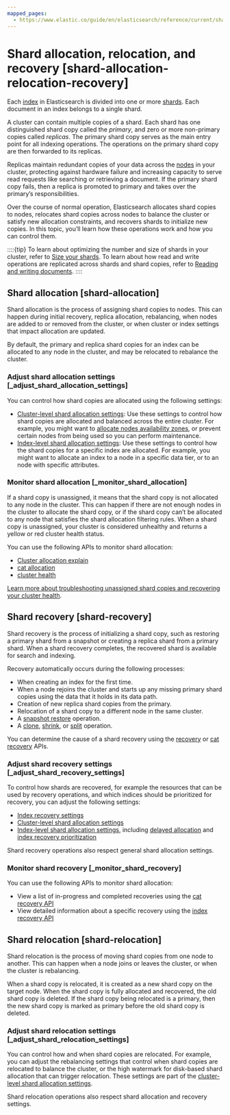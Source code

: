 ```yaml
---
mapped_pages:
  - https://www.elastic.co/guide/en/elasticsearch/reference/current/shard-allocation-relocation-recovery.html
---
```


# Shard allocation, relocation, and recovery [shard-allocation-relocation-recovery]

Each [index](../../manage-data/data-store/index-basics.md) in Elasticsearch is divided into one or more [shards](../../deploy-manage/index.md). Each document in an index belongs to a single shard.

A cluster can contain multiple copies of a shard. Each shard has one distinguished shard copy called the *primary*, and zero or more non-primary copies called *replicas*. The primary shard copy serves as the main entry point for all indexing operations. The operations on the primary shard copy are then forwarded to its replicas.

Replicas maintain redundant copies of your data across the [nodes](asciidocalypse://docs/elasticsearch/docs/reference/elasticsearch/configuration-reference/node-settings.md) in your cluster, protecting against hardware failure and increasing capacity to serve read requests like searching or retrieving a document. If the primary shard copy fails, then a replica is promoted to primary and takes over the primary’s responsibilities.

Over the course of normal operation, Elasticsearch allocates shard copies to nodes, relocates shard copies across nodes to balance the cluster or satisfy new allocation constraints, and recovers shards to initialize new copies. In this topic, you’ll learn how these operations work and how you can control them.

::::{tip}
To learn about optimizing the number and size of shards in your cluster, refer to [Size your shards](../production-guidance/optimize-performance/size-shards.md). To learn about how read and write operations are replicated across shards and shard copies, refer to [Reading and writing documents](reading-and-writing-documents.md).
::::



## Shard allocation [shard-allocation]

Shard allocation is the process of assigning shard copies to nodes. This can happen during initial recovery, replica allocation, rebalancing, when nodes are added to or removed from the cluster, or when cluster or index settings that impact allocation are updated.

By default, the primary and replica shard copies for an index can be allocated to any node in the cluster, and may be relocated to rebalance the cluster.


### Adjust shard allocation settings [_adjust_shard_allocation_settings]

You can control how shard copies are allocated using the following settings:

* [Cluster-level shard allocation settings](asciidocalypse://docs/elasticsearch/docs/reference/elasticsearch/configuration-reference/cluster-level-shard-allocation-routing-settings.md): Use these settings to control how shard copies are allocated and balanced across the entire cluster. For example, you might want to [allocate nodes availability zones](shard-allocation-relocation-recovery/shard-allocation-awareness.md), or prevent certain nodes from being used so you can perform maintenance.
* [Index-level shard allocation settings](shard-allocation-relocation-recovery/index-level-shard-allocation.md): Use these settings to control how the shard copies for a specific index are allocated. For example, you might want to allocate an index to a node in a specific data tier, or to an node with specific attributes.


### Monitor shard allocation [_monitor_shard_allocation]

If a shard copy is unassigned, it means that the shard copy is not allocated to any node in the cluster. This can happen if there are not enough nodes in the cluster to allocate the shard copy, or if the shard copy can’t be allocated to any node that satisfies the shard allocation filtering rules. When a shard copy is unassigned, your cluster is considered unhealthy and returns a yellow or red cluster health status.

You can use the following APIs to monitor shard allocation:

* [Cluster allocation explain](https://www.elastic.co/docs/api/doc/elasticsearch/operation/operation-cluster-allocation-explain)
* [cat allocation](https://www.elastic.co/docs/api/doc/elasticsearch/operation/operation-cat-allocation)
* [cluster health](https://www.elastic.co/docs/api/doc/elasticsearch/operation/operation-cluster-health)

[Learn more about troubleshooting unassigned shard copies and recovering your cluster health](../../troubleshoot/elasticsearch/red-yellow-cluster-status.md).


## Shard recovery [shard-recovery]

Shard recovery is the process of initializing a shard copy, such as restoring a primary shard from a snapshot or creating a replica shard from a primary shard. When a shard recovery completes, the recovered shard is available for search and indexing.

Recovery automatically occurs during the following processes:

* When creating an index for the first time.
* When a node rejoins the cluster and starts up any missing primary shard copies using the data that it holds in its data path.
* Creation of new replica shard copies from the primary.
* Relocation of a shard copy to a different node in the same cluster.
* A [snapshot restore](../tools/snapshot-and-restore/restore-snapshot.md) operation.
* A [clone](https://www.elastic.co/docs/api/doc/elasticsearch/operation/operation-indices-clone), [shrink](https://www.elastic.co/docs/api/doc/elasticsearch/operation/operation-indices-shrink), or [split](https://www.elastic.co/docs/api/doc/elasticsearch/operation/operation-indices-split) operation.

You can determine the cause of a shard recovery using the [recovery](https://www.elastic.co/docs/api/doc/elasticsearch/operation/operation-indices-recovery) or  [cat recovery](https://www.elastic.co/docs/api/doc/elasticsearch/operation/operation-cat-recovery) APIs.


### Adjust shard recovery settings [_adjust_shard_recovery_settings]

To control how shards are recovered, for example the resources that can be used by recovery operations, and which indices should be prioritized for recovery, you can adjust the following settings:

* [Index recovery settings](asciidocalypse://docs/elasticsearch/docs/reference/elasticsearch/configuration-reference/index-recovery-settings.md)
* [Cluster-level shard allocation settings](asciidocalypse://docs/elasticsearch/docs/reference/elasticsearch/configuration-reference/cluster-level-shard-allocation-routing-settings.md)
* [Index-level shard allocation settings](shard-allocation-relocation-recovery/index-level-shard-allocation.md), including [delayed allocation](shard-allocation-relocation-recovery/delaying-allocation-when-node-leaves.md) and [index recovery prioritization](shard-allocation-relocation-recovery/index-level-shard-allocation.md)

Shard recovery operations also respect general shard allocation settings.


### Monitor shard recovery [_monitor_shard_recovery]

You can use the following APIs to monitor shard allocation:

* View a list of in-progress and completed recoveries using the [cat recovery API](https://www.elastic.co/docs/api/doc/elasticsearch/operation/operation-cat-recovery)
* View detailed information about a specific recovery using the [index recovery API](https://www.elastic.co/docs/api/doc/elasticsearch/operation/operation-indices-recovery)


## Shard relocation [shard-relocation]

Shard relocation is the process of moving shard copies from one node to another. This can happen when a node joins or leaves the cluster, or when the cluster is rebalancing.

When a shard copy is relocated, it is created as a new shard copy on the target node. When the shard copy is fully allocated and recovered, the old shard copy is deleted. If the shard copy being relocated is a primary, then the new shard copy is marked as primary before the old shard copy is deleted.


### Adjust shard relocation settings [_adjust_shard_relocation_settings]

You can control how and when shard copies are relocated. For example, you can adjust the rebalancing settings that control when shard copies are relocated to balance the cluster, or the high watermark for disk-based shard allocation that can trigger relocation. These settings are part of the [cluster-level shard allocation settings](asciidocalypse://docs/elasticsearch/docs/reference/elasticsearch/configuration-reference/cluster-level-shard-allocation-routing-settings.md).

Shard relocation operations also respect shard allocation and recovery settings.



